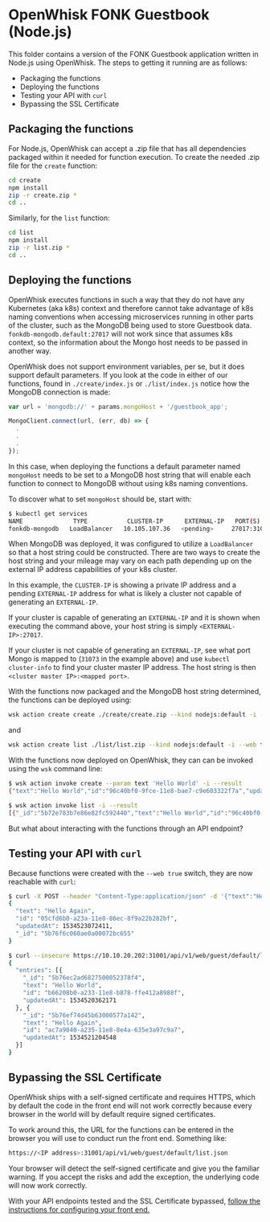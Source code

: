 # OpenWhisk FONK Guestbook (Node.js)

This folder contains a version of the FONK Guestbook application written in Node.js using OpenWhisk. The steps to getting it running are as follows:

* Packaging the functions
* Deploying the functions
* Testing your API with `curl`
* Bypassing the SSL Certificate

## Packaging the functions
For Node.js, OpenWhisk can accept a .zip file that has all dependencies packaged within it needed for function execution.  To create the needed .zip file for the `create` function:

```bash
cd create
npm install
zip -r create.zip *
cd ..
```

Similarly, for the `list` function:

```bash
cd list
npm install
zip -r list.zip *
cd ..
```

## Deploying the functions
OpenWhisk executes functions in such a way that they do not have any Kubernetes (aka k8s) context and therefore cannot take advantage of k8s naming conventions when accessing microservices running in other parts of the cluster, such as the MongoDB being used to store Guestbook data.  `fonkdb-mongodb.default:27017` will not work since that assumes k8s context, so the information about the Mongo host needs to be passed in another way.

OpenWhisk does not support environment variables, per se, but it does support default parameters. If you look at the code in either of our functions, found in `./create/index.js` or `./list/index.js` notice how the MongoDB connection is made:

```js
var url = 'mongodb://' + params.mongoHost + '/guestbook_app';

MongoClient.connect(url, (err, db) => {
  .
  .
  .
});
```

 In this case, when deploying the functions a default parameter named `mongoHost` needs to be set to a MongoDB host string that will enable each function to connect to MongoDB without using k8s naming conventions.

To discover what to set `mongoHost` should be, start with:

```bash
$ kubectl get services
NAME              TYPE           CLUSTER-IP      EXTERNAL-IP   PORT(S)           AGE
fonkdb-mongodb   LoadBalancer   10.105.107.36   <pending>     27017:31073/TCP   32m
```

When MongoDB was deployed, it was configured to utilize a `LoadBalancer` so that a host string could be constructed.  There are two ways to create the host string and your mileage may vary on each path depending up on the external IP address capabilities of your k8s cluster.

In this example, the `CLUSTER-IP` is showing a private IP address and a pending `EXTERNAL-IP` address for what is likely a cluster not capable of generating an `EXTERNAL-IP`.

If your cluster is capable of generating an `EXTERNAL-IP` and it is shown when executing the command above, your host string is simply `<EXTERNAL-IP>:27017`.

If your cluster is not capable of generating an `EXTERNAL-IP`, see what port Mongo is mapped to (`31073` in the example above) and use `kubectl cluster-info` to find your cluster master IP address.  The host string is then `<cluster master IP>:<mapped port>`.

With the functions now packaged and the MongoDB host string determined, the functions can be deployed using:

```bash
wsk action create create ./create/create.zip --kind nodejs:default -i --web true --param mongoHost <host string>
```

and

```bash
wsk action create list ./list/list.zip --kind nodejs:default -i --web true --param mongoHost <host string>
```

With the functions now deployed on OpenWhisk, they can can be invoked using the `wsk` command line:

```bash
$ wsk action invoke create --param text 'Hello World' -i --result
{"text":"Hello World","id":"96c40bf0-9fce-11e8-bae7-c9e603322f7a","updatedAt":1534257027631,"_id":"5b72e783b7e86e82fc592440"}

$ wsk action invoke list -i --result
[{"_id":"5b72e783b7e86e82fc592440","text":"Hello World","id":"96c40bf0-9fce-11e8-bae7-c9e603322f7a","updatedAt":1534257027631}]
```

But what about interacting with the functions through an API endpoint?  

## Testing your API with `curl`
Because functions were created with the `--web true` switch, they are now reachable with `curl`:

```bash
$ curl -X POST --header "Content-Type:application/json" -d '{"text":"Hello Again"}' --insecure https://10.10.20.202:31001/api/v1/web/guest/default/create.json
{
  "text": "Hello Again",
  "id": "05cfd6b0-a23a-11e8-86ec-8f9a22b282bf",
  "updatedAt": 1534523072411,
  "_id": "5b76f6c060ae0a00072bc655"
}

$ curl --insecure https://10.10.20.202:31001/api/v1/web/guest/default/list.jsn
{
  "entries": [{
    "_id": "5b76ec2ad6827500052378f4",
    "text": "Hello World",
    "id": "b66208b0-a233-11e8-b878-ffe412a8988f",
    "updatedAt": 1534520362171
  }, {
    "_id": "5b76ef74d45b63000577a142",
    "text": "Hello Again",
    "id": "ac7a9040-a235-11e8-8e4a-635e3a97c9a7",
    "updatedAt": 1534521204548
  }]
}

```

## Bypassing the SSL Certificate
OpenWhisk ships with a self-signed certificate and requires HTTPS, which by default the code in the front end will not work correctly because every browser in the world will by default require signed certificates.

To work around this, the URL for the functions can be entered in the browser you will use to conduct run the front end.  Something like:


```bash
https://<IP address>:31001/api/v1/web/guest/default/list.json
```

Your browser will detect the self-signed certificate and give you the familiar warning.  If you accept the risks and add the exception, the underlying code will now work correctly.

With your API endpoints tested and the SSL Certificate bypassed, [follow the instructions for configuring your front end.](../../../frontend/Readme.md)
